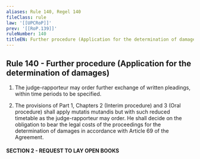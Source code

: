 ```yaml
---
aliases: Rule 140, Regel 140
fileClass: rule
law: '[[UPCRoP]]'
prev: '[[RoP.139]]'
ruleNumber: 140
titleEN: Further procedure (Application for the determination of damages)
---
```


## Rule 140 - Further procedure (Application for the determination of damages)

1. The judge-rapporteur may order further exchange of written pleadings, within time periods to be specified.  

2. The provisions of Part 1, Chapters 2 (Interim procedure) and 3 (Oral procedure) shall apply mutatis mutandis  but with such reduced timetable as the judge-rapporteur may order.  He shall decide on the obligation to bear the legal costs of the proceedings for the determination of damages in accordance with Article 69 of the Agreement.  


#### SECTION  2 - REQUEST TO LAY OPEN BOOKS